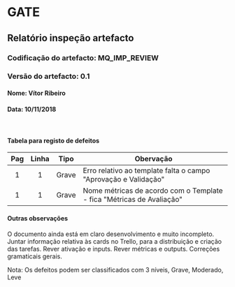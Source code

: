 # GATE
## Relatório inspeção artefacto
### Codificação do artefacto: MQ_IMP_REVIEW
### Versão do artefacto: 0.1
#### Nome: Vítor Ribeiro
#### Data: 10/11/2018

</br>

#### Tabela para registo de defeitos
|Pag|Linha|Tipo|Obervação
|:---:|:---:|:---:|---
|1|1|Grave|Erro relativo ao template falta o campo "Aprovação e Validação"
|1|1|Grave|Nome métricas de acordo com o Template - fica "Métricas de Avaliação"

#### Outras observações
O documento ainda está em claro desenvolvimento e muito incompleto.
Juntar informação relativa às cards no Trello, para a distribuição e criação das tarefas.
Rever ativação e inputs.
Rever métricas e outputs.
Correções gramaticais gerais.
</br>

Nota: Os defeitos podem ser classificados com 3 níveis, Grave, Moderado, Leve